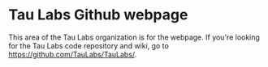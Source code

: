 # Tau Labs Github webpage

This area of the Tau Labs organization is for the webpage. If you're looking for the Tau Labs code repository and wiki, go to https://github.com/TauLabs/TauLabs/.
